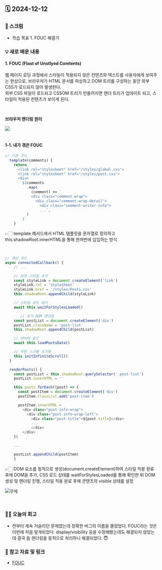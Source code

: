 ## 🗓️ 2024-12-12

### 🐌 스크럼

- 학습 목표 1. FOUC 해결기

### 💡 새로 배운 내용

#### 1. FOUC (Flast of Unstlyed Comtents)

웹 페이지 로딩 과정에서 스타일이 적용되지 않은 컨텐츠와 텍스트를 사용자에게 보여주는 현상으로, 브라우저가 HTML 문서를 파싱하고 DOM 트리를 구성하는 동안 외부 CSS가 로드되지 않아 발생한다. <br />
외부 CSS 파일이 로드되고 CSSOM 트리가 만들어지면 렌더 트리가 업데이트 되고, 스타일이 적용된 컨텐츠가 보이게 된다.

<br />

**브라우저 렌더링 원리**

<div>
    <img src="https://img1.daumcdn.net/thumb/R1280x0/?scode=mtistory2&fname=https%3A%2F%2Fblog.kakaocdn.net%2Fdn%2FbWUSQ9%2FbtsdeHfNVRG%2FZyRQ2aF0dRxZJ1tE2WJPR1%2Fimg.png">
</div>

<br />

#### 1-1. 내가 겪은 FOUC

```js
// 기존 코드
  template(comments) {
    return `
      <link rel="stylesheet" href="/styles/global.css">
      <link rel="stylesheet" href="/styles/post.css">
      <div>
        ${comments
          .map(
            (comment) => `
            <div class="comment-wrap">
              <div class="comment-wrap-detail">
                <div class="comment-writer-info">
                ...`,
          )
        }`
    }
```

👉🏻 template 메서드에서 HTML 템플릿을 문자열로 정의하고 this.shadowRoot.innerHTML을 통해 한꺼번에 삽입하는 방식

<br />

```js
// 개선 코드
async connectedCallback() {
    // ...

    // 외부 스타일 추가
    const styleLink = document.createElement('link')
    styleLink.rel = 'stylesheet'
    styleLink.href = '/styles/Posts.css'
    this.shadowRoot.appendChild(styleLink)

    // 스타일 로드 대기
    await this.waitForStylesLoaded()

       // 초기 DOM 렌더링
    const postList = document.createElement('div')
    postList.className = 'post-list'
    this.shadowRoot.appendChild(postList)

    // 데이터 로드
    await this.loadPostsData()

    // 무한 스크롤 초기화
    this.initInfiniteScroll()
  }

  renderPosts() {
    const postList = this.shadowRoot.querySelector('.post-list')
    postList.innerHTML = ''

    this.posts.forEach((post) => {
      const postItem = document.createElement('div')
      postItem.classList.add('post-item')

      postItem.innerHTML =
        <div class="post-info-wrap">
          <div class="post-info-wrap-left">
            <div class="post-title">${post.title}</div>
            ...
            </div>
        </div>
    })

    ...

    postList.appendChild(postItem)
    }
```

👉🏻 DOM 요소를 동적으로 생성(document.createElement)하여 스타일 적용 완료 후에 DOM을 추가, CSS 로드 상태를 waitForStylesLoaded를 통해 확인한 뒤 DOM 생성 및 렌더링 진행, 스타일 적용 완료 후에 콘텐츠의 visible 상태를 설정

![무제](https://github.com/user-attachments/assets/2aff03a9-2cf6-4ba1-b6e7-e1cd22e42648)

<br />

### 👏🏻 오늘의 회고

- 전부터 계속 거슬리던 문제였는데 정확한 버그의 이름을 몰랐었다. FOUC라는 것은 이번에 처음 알게되었다. display/visibility 등을 수정해봤는데도 해결되지 않았는데 결국 돔 렌더링을 동적으로 처리하니 해결되었다. 😇

### 🔗 참고 자료 및 링크

- [FOUC](https://tooo1.tistory.com/608)
